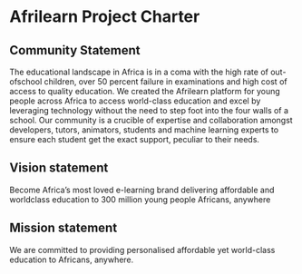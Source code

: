 
# Afrilearn Project Charter

## Community Statement

The educational landscape in Africa is in a coma with the high rate of out-ofschool children, over 50 percent failure in examinations and high cost of access to quality education. We created the Afrilearn platform for young people across Africa to access world-class education and excel by leveraging technology without the need to step foot into the four walls of a school. Our community is a crucible of expertise and collaboration amongst developers, tutors, animators, students and machine learning experts to ensure each student get the exact support, peculiar to their needs.

## Vision statement 

Become Africa’s most loved e-learning brand delivering affordable and worldclass education to 300 million young people Africans, anywhere

## Mission statement

We are committed to providing personalised affordable yet world-class education to Africans, anywhere.